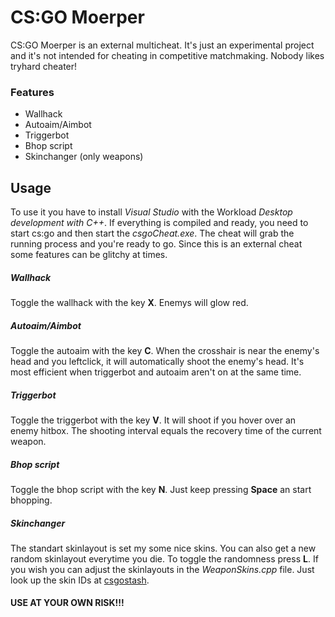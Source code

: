 # CS:GO Moerper
CS:GO Moerper is an external multicheat. It's just an experimental project and it's not intended for cheating in competitive matchmaking. Nobody likes tryhard cheater!
### Features
 - Wallhack
 - Autoaim/Aimbot
 - Triggerbot
 - Bhop script
 - Skinchanger (only weapons)
## Usage
To use it you have to install *Visual Studio* with the Workload *Desktop development with C++*.
If everything is compiled and ready, you need to start cs:go and then start the *csgoCheat.exe*.
The cheat will grab the running process and you're ready to go.
Since this is an external cheat some features can be glitchy at times.

##### Wallhack
Toggle the wallhack with the key **X**. Enemys will glow red.
##### Autoaim/Aimbot
Toggle the autoaim with the key **C**. When the crosshair is near the enemy's head and you leftclick, it will automatically shoot the enemy's head. It's most efficient when triggerbot and autoaim aren't on at the same time.
##### Triggerbot
Toggle the triggerbot with the key **V**. It will shoot if you hover over an enemy hitbox. The shooting interval equals the recovery time of the current weapon.
##### Bhop script
Toggle the bhop script with the key **N**. Just keep pressing **Space** an start bhopping.
##### Skinchanger
The standart skinlayout is set my some nice skins. You can also get a new random skinlayout everytime you die. To toggle the randomness press **L**. 
If you wish you can adjust the skinlayouts in the *WeaponSkins.cpp* file. Just look up the skin IDs at [csgostash](https://csgostash.com/).


#### USE AT YOUR OWN RISK!!!